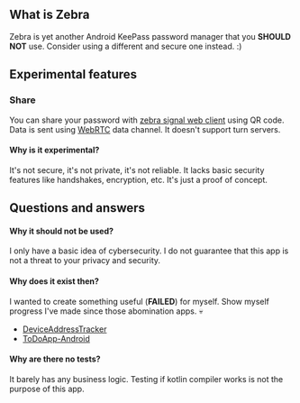 ## What is Zebra

Zebra is yet another Android KeePass password manager that you **SHOULD NOT**
use. Consider using a different and secure one instead. :)

## Experimental features

### Share

You can share your password with [zebra signal web
client](https://github.com/maksimowiczm/zebra-signal) using QR code. Data is
sent using [WebRTC](https://webrtc.org/) data channel. It doesn't support turn servers.

#### Why is it experimental?

It's not secure, it's not private, it's not reliable. It lacks basic security
features like handshakes, encryption, etc. It's just a proof of concept.

## Questions and answers

#### Why it should not be used?

I only have a basic idea of cybersecurity. I do not guarantee that this app is not
a threat to your privacy and security.

#### Why does it exist then?

I wanted to create something useful (**FAILED**) for myself. Show myself
progress I've made since those abomination apps. 💀
- [DeviceAddressTracker](https://github.com/maksimowiczm/DeviceAddressTracker)
- [ToDoApp-Android](https://github.com/maksimowiczm/ToDoApp-Android)


#### Why are there no tests?

It barely has any business logic. Testing if kotlin compiler works is not the
purpose of this app.

